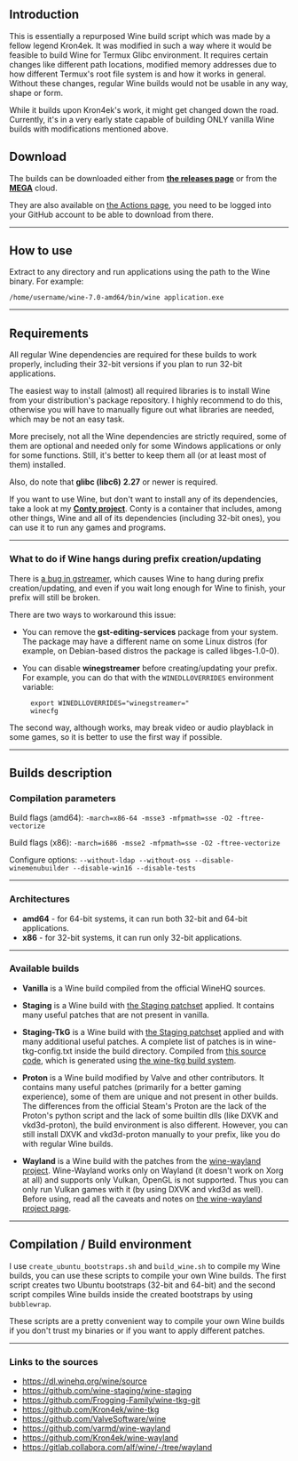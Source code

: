 ## Introduction

This is essentially a repurposed Wine build script which was made by a fellow legend Kron4ek. It was modified in such a way where it would be feasible to build Wine for Termux Glibc environment. It requires certain changes like different path locations, modified memory addresses due to how different Termux's root file system is and how it works in general. Without these changes, regular Wine builds would not be usable in any way, shape or form.

While it builds upon Kron4ek's work, it might get changed down the road. Currently, it's in a very early state capable of building ONLY vanilla Wine builds with modifications mentioned above.

## Download

The builds can be downloaded either from [**the releases page**](https://github.com/Kron4ek/Wine-Builds/releases) or from the **[MEGA](https://mega.nz/folder/ZZUV1K7J#kIenmTQoi0if-SAcMSuAHA)** cloud. 

They are also available on [the Actions page](https://github.com/Kron4ek/Wine-Builds/actions), you need to be logged into your GitHub account to be able to download from there.

---

## How to use

Extract to any directory and run applications using the path to the Wine binary. For example:

    /home/username/wine-7.0-amd64/bin/wine application.exe

---

## Requirements

All regular Wine dependencies are required for these builds to work properly, including their 32-bit versions if you plan to run 32-bit applications.

The easiest way to install (almost) all required libraries is to install Wine from your distribution's package repository. I highly recommend to do this, otherwise you will have to manually figure out what libraries are needed, which may be not an easy task.

More precisely, not all the Wine dependencies are strictly required, some of them are optional and needed only for some Windows applications or only for some functions. Still, it's better to keep them all (or at least most of them) installed.

Also, do note that **glibc (libc6)** **2.27** or newer is required.

If you want to use Wine, but don't want to install any of its dependencies, take a look at my [**Conty project**](https://github.com/Kron4ek/Conty). Conty is a container that includes, among other things, Wine and all of its dependencies (including 32-bit ones), you can use it to run any games and programs.

---

### What to do if Wine hangs during prefix creation/updating

There is [a bug in gstreamer](https://bugs.winehq.org/show_bug.cgi?id=51086), which causes Wine to hang during prefix creation/updating, and even if you wait long enough for Wine to finish, your prefix will still be broken.

There are two ways to workaround this issue:

* You can remove the **gst-editing-services** package from your system. The package may have a different name on some Linux distros (for example, on Debian-based distros the package is called libges-1.0-0).
* You can disable **winegstreamer** before creating/updating your prefix. For example, you can do that with the `WINEDLLOVERRIDES` environment variable:

        export WINEDLLOVERRIDES="winegstreamer="
        winecfg

The second way, although works, may break video or audio playblack in some games, so it is better to use the first way if possible.

---

## Builds description

### Compilation parameters

Build flags (amd64): `-march=x86-64 -msse3 -mfpmath=sse -O2 -ftree-vectorize`

Build flags (x86): `-march=i686 -msse2 -mfpmath=sse -O2 -ftree-vectorize`

Configure options: `--without-ldap --without-oss --disable-winemenubuilder --disable-win16 --disable-tests`

---

### Architectures

* **amd64** - for 64-bit systems, it can run both 32-bit and 64-bit applications.
* **x86** - for 32-bit systems, it can run only 32-bit applications.

---

### Available builds

* **Vanilla** is a Wine build compiled from the official WineHQ sources.

* **Staging** is a Wine build with [the Staging patchset](https://github.com/wine-staging/wine-staging) applied. It contains many useful patches that are not present in vanilla.

* **Staging-TkG** is a Wine build with [the Staging patchset](https://github.com/wine-staging/wine-staging) applied and with many additional useful patches. A complete list of patches is in wine-tkg-config.txt inside the build directory. Compiled from [this source code](https://github.com/Kron4ek/wine-tkg), which is generated using [the wine-tkg build system](https://github.com/Frogging-Family/wine-tkg-git).

* **Proton** is a Wine build modified by Valve and other contributors. It contains many useful patches (primarily for a better gaming experience), some of them are unique and not present in other builds. The differences from the official Steam's Proton are the lack of the Proton's python script and the lack of some builtin dlls (like DXVK and vkd3d-proton), the build environment is also different. However, you can still install DXVK and vkd3d-proton manually to your prefix, like you do with regular Wine builds.

* **Wayland** is a Wine build with the patches from the [wine-wayland project](https://github.com/varmd/wine-wayland). Wine-Wayland works only on Wayland (it doesn't work on Xorg at all) and supports only Vulkan, OpenGL is not supported. Thus you can only run Vulkan games with it (by using DXVK and vkd3d as well). Before using, read all the caveats and notes on [the wine-wayland project page](https://github.com/varmd/wine-wayland).
---

## Compilation / Build environment

I use `create_ubuntu_bootstraps.sh` and `build_wine.sh` to compile my Wine builds, you can use these scripts to compile your own Wine builds. The first script creates two Ubuntu bootstraps (32-bit and 64-bit) and the second script compiles Wine builds inside the created bootstraps by using `bubblewrap`.

These scripts are a pretty convenient way to compile your own Wine builds if you don't trust my binaries or if you want to apply different patches.

---

### Links to the sources

* https://dl.winehq.org/wine/source
* https://github.com/wine-staging/wine-staging
* https://github.com/Frogging-Family/wine-tkg-git
* https://github.com/Kron4ek/wine-tkg
* https://github.com/ValveSoftware/wine
* https://github.com/varmd/wine-wayland
* https://github.com/Kron4ek/wine-wayland
* https://gitlab.collabora.com/alf/wine/-/tree/wayland
